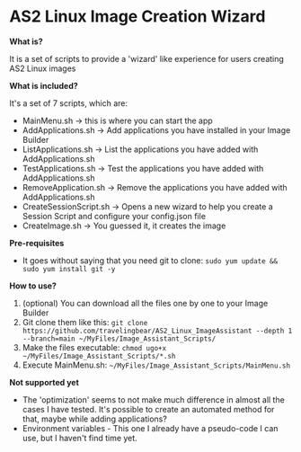 # AS2 Linux Image Creation Wizard

**What is?**

It is a set of scripts to provide a 'wizard' like experience for users creating AS2 Linux images

**What is included?**

It's a set of 7 scripts, which are:
   - MainMenu.sh -> this is where you can start the app
   - AddApplications.sh -> Add applications you have installed in your Image Builder
   - ListApplications.sh -> List the applications you have added with AddApplications.sh
   - TestApplications.sh -> Test the applications you have added with AddApplications.sh
   - RemoveApplication.sh -> Remove the applications you have added with AddApplications.sh
   - CreateSessionScript.sh -> Opens a new wizard to help you create a Session Script and configure your config.json file
   - CreateImage.sh -> You guessed it, it creates the image

**Pre-requisites**
 - It goes without saying that you need git to clone: ```sudo yum update && sudo yum install git -y```

**How to use?**

  1. (optional) You can download all the files one by one to your Image Builder
  2. Git clone them like this: ```git clone https://github.com/travelingbear/AS2_Linux_ImageAssistant --depth 1 --branch=main ~/MyFiles/Image_Assistant_Scripts/```
  3. Make the files executable: ```chmod ugo+x ~/MyFiles/Image_Assistant_Scripts/*.sh```
  4. Execute MainMenu.sh: ```~/MyFiles/Image_Assistant_Scripts/MainMenu.sh```

**Not supported yet**

 - The 'optimization' seems to not make much difference in almost all the cases I have tested. It's possible to create an automated method for that, maybe while adding applications?
 - Environment variables - This one I already have a pseudo-code I can use, but I haven't find time yet.
